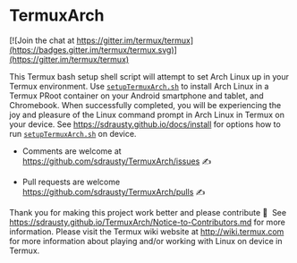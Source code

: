 TermuxArch
===============
[![Join the chat at https://gitter.im/termux/termux](https://badges.gitter.im/termux/termux.svg)](https://gitter.im/termux/termux)

This Termux bash setup shell script will attempt to set Arch Linux up in your Termux environment.  Use [`setupTermuxArch.sh`](setupTermuxArch.sh) to install Arch Linux in a Termux PRoot container on your Android smartphone and tablet, and Chromebook.  When successfully completed, you will be experiencing the joy and pleasure of the Linux command prompt in Arch Linux in Termux on your device.  See https://sdrausty.github.io/docs/install for options how to run [`setupTermuxArch.sh`](setupTermuxArch.sh) on device.

* Comments are welcome at https://github.com/sdrausty/TermuxArch/issues ✍ 

* Pull requests are welcome https://github.com/sdrausty/TermuxArch/pulls ✍ 

Thank you for making this project work better and please contribute 🔆  See https://sdrausty.github.io/TermuxArch/Notice-to-Contributors.md for more information.  Please visit the Termux wiki website at http://wiki.termux.com for more information about playing and/or working with Linux on device in Termux.

